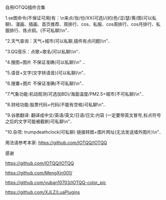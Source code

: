 自用IOTQQ插件合集



1.se图命令(不保证可用)有：\n来点/张/份/XX(可选)/(的)色/涩/瑟/黄/图(可以私聊)、漫画、插画、首页推荐、周排行、cos、私服、cos周排行、cos月排行、私服排行、炼点铜。(不可私聊)\n"..

"2.天气查询：天气+城市(可以私聊,插件有点问题)\n"..

"3.QQ音乐：点歌+歌名(可以私聊)\n"..

"4.搜图+图片 不保证准确(可以私聊)\n"	..

"5.语音+文字(文字转语音)(可以私聊)\n"..

"6.搜番+图片 不保证准确(不可私聊)\n"..

"7.气象功能:机动观测(可选加BD)/海面温度/PM2.5+城市(不可私聊)\n"..

"8.财经功能:股票代码+代码(不能有空格)可私聊\n"..

"9.谷歌翻译: 翻译成中文/英语/英文/日语/日文:内容 (一定要带英文冒号,标点符号之后的文字可能被截断)可私聊\n"..

"10.杂项: trumpdeathclock(可私聊) 链接转图+图片网址(无法发送墙外图片)\n"..

用法请参考本家:
https://github.com/IOTQQ/IOTQQ


感谢

https://github.com/IOTQQ/IOTQQ

https://github.com/MengXin001/

https://github.com/yuban10703/IOTQQ-color_pic

https://github.com/XJLZ/LuaPlugins
